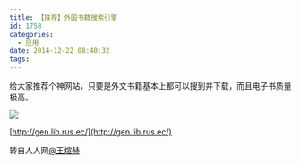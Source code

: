 ```yaml
---
title: 【推荐】外国书籍搜索引擎
id: 1758
categories:
  - 应用
date: 2014-12-22 08:40:32
tags:
---
```


给大家推荐个神网站，只要是外文书籍基本上都可以搜到并下载，而且电子书质量极高。

![](http://fmn.rrimg.com/fmn064/20140731/1605/large_2mmg_25f4000027b4125f.jpg)

[http://gen.lib.rus.ec/](http://gen.lib.rus.ec/)

转自人人网[@王煊赫](http://share.renren.com/share/427871542/17797855816)